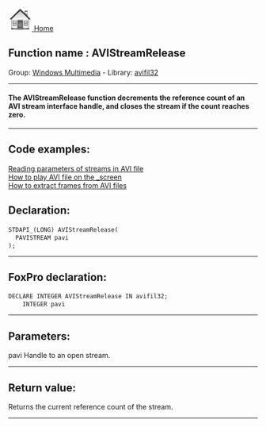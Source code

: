 [<img src="../../images/home.png"> Home ](https://github.com/VFPX/Win32API)  

## Function name : AVIStreamRelease
Group: [Windows Multimedia](../../functions_group.md#Windows_Multimedia)  -  Library: [avifil32](../../../libraries.md#avifil32)  
***  


#### The AVIStreamRelease function decrements the reference count of an AVI stream interface handle, and closes the stream if the count reaches zero.
***  


## Code examples:
[Reading parameters of streams in AVI file](../../samples/sample_429.md)  
[How to play AVI file on the _screen](../../samples/sample_430.md)  
[How to extract frames from AVI files](../../samples/sample_484.md)  

## Declaration:
```foxpro  
STDAPI_(LONG) AVIStreamRelease(
  PAVISTREAM pavi
);  
```  
***  


## FoxPro declaration:
```foxpro  
DECLARE INTEGER AVIStreamRelease IN avifil32;
	INTEGER pavi  
```  
***  


## Parameters:
pavi
Handle to an open stream.
  
***  


## Return value:
Returns the current reference count of the stream.  
***  

